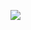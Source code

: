 ⠀⠀⠀⠀⠀⠀⠀![](https://komarev.com/ghpvc/?username=your-github-username&label=⠀⠀𓈒⠀⠀𓏸⠀⠀&color=FFB4CB&style=flat-square)


